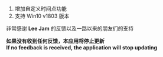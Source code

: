 ﻿1. 增加自定义时间点功能    
2. 支持 Win10 v1803 版本    
   
非常感谢 **Lee Jam** 的反馈以及一路以来的朋友们的支持    
    
**如果没有收到任何反馈，本应用将停止更新   
If no feedback is received, the application will stop updating**